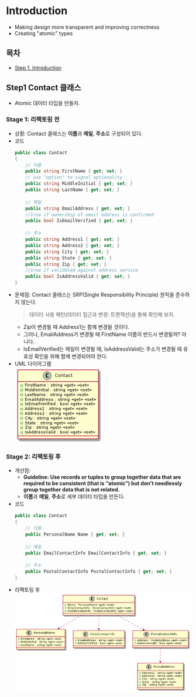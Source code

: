 # Introduction
- Making design more transparent and improving correctness
- Creating "atomic" types

## 목차
- [Step 1. Introduction](#step1-introduction)

## Step1 Contact 클래스
- Atomic 데이터 타입을 만들자.

### Stage 1: 리팩토링 전  
- 상황: Contact 클래스는 **이름**과 **메일**, **주소**로 구성되어 있다.
- 코드
    ```cs
    public class Contact
    {
	    // 이름
        public string FirstName { get; set; }
        // use "option" to signal optionality
        public string MiddleInitial { get; set; }
        public string LastName { get; set; }
          
		// 메일
        public string EmailAddress { get; set; }
        //true if ownership of email address is confirmed
        public bool IsEmailVerified { get; set; }

        // 주소          
        public string Address1 { get; set; }
        public string Address2 { get; set; }
        public string City { get; set; }
        public string State { get; set; }
        public string Zip { get; set; }
        //true if validated against address service
        public bool IsAddressValid { get; set; }
    }	
    ```
- 문제점: Contact 클래스는 SRP(Single Responsibility Principle) 원칙을 준수하지 않는다.
  > 데이터 사용 패턴(데이터 접근과 변경: 트랜잭션)을 통해 확인해 보자.
  - Zip이 변경될 때 Address1는 함께 변경될 것이다.
  - 그러나, EmailAddress가 변경될 때 FirstName 이름이 반드시 변경될까? 아니다.
  - IsEmailVerified는 메일이 변경될 때, IsAddressValid는 주소가 변경될 때 유효성 확인을 위해 함께 변경되어야 한다.
- UML 다이어그램  
  ![Class Diagram](./Step1/Introduction/Stage1/UMLs/include.png)  
  
### Stage 2: 리팩토링 후
- 개선점: 
  - **Guideline: Use records or tuples to group together data that are required to be consistent (that is “atomic”) but don’t needlessly group together data that is not related.**
  - **이름**과 **메일**, **주소**로 세부 데이터 타입을 만든다.
- 코드
  ```cs
  public class Contact
  {
      // 이름
      public PersonalName Name { get; set; }
      
      // 메일
      public EmailContactInfo EmailContactInfo { get; set; }
      
      // 주소
      public PostalContactInfo PostalContactInfo { get; set; }
  }  
  ```  
- 리팩토링 후  
  ![Class Diagram](./Step1/Introduction/Stage2/UMLs/include.png)  

                                                                                               
